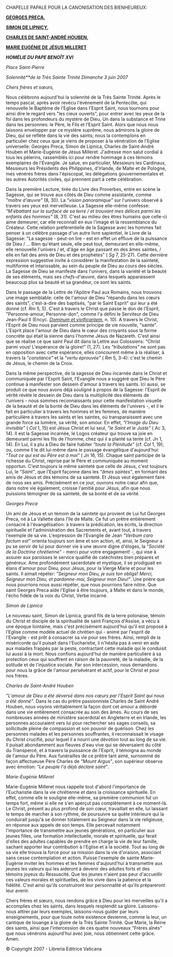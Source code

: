 CHAPELLE PAPALE POUR LA CANONISATION DES BIENHEUREUX:

**[GEORGES PRECA](http://www.vatican.va/news_services/liturgy/saints/ns_lit_doc_20070603_preca_fr.html),**

**[SIMON DE LIPNICY](http://www.vatican.va/news_services/liturgy/saints/ns_lit_doc_20070603_simone-lipnica_fr.html),**

**[CHARLES DE SAINT-ANDRÉ HOUBEN](http://www.vatican.va/news_services/liturgy/saints/ns_lit_doc_20070603_carlo-andrea_fr.html),**

**[MARIE EUGÉNIE DE JÉSUS MILLERET](http://www.vatican.va/news_services/liturgy/saints/ns_lit_doc_20070603_eugenie-jesus_fr.html)**

***HOMÉLIE DU PAPE BENOÎT XVI***

*Place Saint-Pierre*

*Solennité**de la Très Sainte Trinité* *Dimanche 3 juin 2007*

*Chers frères et sœurs,*

Nous célébrons aujourd'hui la solennité de la Très Sainte Trinité. Après le temps pascal, après avoir revécu l'événement de la Pentecôte, qui renouvelle le Baptême de l'Eglise dans l'Esprit Saint, nous tournons pour ainsi dire le regard vers "les cieux ouverts", pour entrer avec les yeux de la foi dans les profondeurs du mystère de Dieu, Un dans la substance et Trine dans les personnes: le Père, le Fils et l'Esprit Saint. Alors que nous nous laissons envelopper par ce mystère suprême, nous admirons la gloire de Dieu, qui se reflète dans la vie des saints; nous la contemplons en particulier chez ceux que je viens de proposer à la vénération de l'Eglise universelle: Georges Preca, Simon de Lipnica, Charles de Saint-André Houben et Marie-Eugénie de Jésus Milleret. J'adresse mon salut cordial à tous les pèlerins, rassemblés ici pour rendre hommage à ces témoins exemplaires de l'Evangile. Je salue, en particulier, Messieurs les Cardinaux, Messieurs les Présidents des Philippines, d'Irlande, de Malte et de Pologne, mes vénérés frères dans l'épiscopat, les délégations gouvernementales et les autres Autorités civiles, qui prennent part à cette célébration.

Dans la première Lecture, tirée du Livre des Proverbes, entre en scène la Sagesse, qui se trouve aux côtés de Dieu comme assistante, comme *"maître d'œuvre"* (8, 30). La *"vision panoramique"* sur l'univers observé à travers ses yeux est merveilleuse. La Sagesse elle-même confesse: *"M'ébattant sur la surface de sa terre / et trouvant mes délices parmi les enfants des hommes"* (8, 31). C'est au milieu des êtres humains que celle-ci aime demeurer, car elle reconnaît en eux l'image et la ressemblance du Créateur. Cette relation préférentielle de la Sagesse avec les hommes fait penser à un célèbre passage d'un autre livre sapientiel, le Livre de la Sagesse: "La sagesse - peut-on lire - est en effet un effluve de la puissance de Dieu / ... Bien qu'étant seule, elle peut tout, demeurant en elle-même, elle renouvelle l'univers / et, d'âge en âge passant en des âmes saintes, / elle en fait des amis de Dieu et des prophètes" ( *Sg* 7, 25-27). Cette dernière expression suggestive invite à considérer la manifestation de la sainteté, multiforme et intarissable, au sein du peuple de Dieu au cours des siècles. La Sagesse de Dieu se manifeste dans l'univers, dans la variété et la beauté de ses éléments, mais ses *chefs-d'œuvre*, dans lesquels apparaissent beaucoup plus sa beauté et sa grandeur, ce sont les saints.

Dans le passage de la Lettre de l'Apôtre Paul aux Romains, nous trouvons une image semblable: celle de l'amour de Dieu "répandu dans les cœurs des saints", c'est-à-dire des baptisés, "par le Saint Esprit" qui leur a été donné (cf. *Rm* 5, 5). C'est à travers le Christ que passe le don de l'Esprit, "Personne-amour, Personne-don", comme l'a défini le Serviteur de Dieu Jean-Paul II (Encyc. *[Dominum et vivificantem](http://www.vatican.va/edocs/FRA0074/_INDEX.HTM)*, n. 10). A travers le Christ, l'Esprit de Dieu nous parvient comme principe de vie nouvelle, "sainte". L'Esprit place l'amour de Dieu dans le cœur des croyants sous la forme concrète qui était la sienne dans l'homme Jésus de Nazareth. C'est ainsi que se réalise ce que saint Paul dit dans la Lettre aux Colossiens: "Christ parmi vous! L'espérance de la gloire!" (1, 27). Les *"tribulations"* ne sont pas en opposition avec cette espérance, elles concourent même à la réaliser, à travers la *"constance"* et la *"vertu éprouvée"* ( *Rm* 5, 3-4): c'est le chemin de Jésus, le chemin de la Croix.

Dans la même perspective, de la sagesse de Dieu incarnée dans le Christ et communiquée par l'Esprit Saint, l'Evangile nous a suggéré que Dieu le Père continue à manifester son dessein d'amour à travers les saints. Ici aussi, se produit ce que nous avons déjà souligné à propos de la Sagesse: l'Esprit de vérité révèle le dessein de Dieu dans la multiplicité des éléments de l'univers - nous sommes reconnaissants pour cette manifestation visuelle de la beauté et de la bonté de Dieu dans les éléments de l'univers -, et il le fait en particulier à travers les hommes et les femmes, de manière particulière à travers les saints et les saintes, où transparaissent avec une grande force sa lumière, sa vérité, son amour. En effet, *"l'Image du Dieu invisible"* ( *Col* 1, 15) est Jésus Christ et lui seul, *"le Saint et le Juste"* ( *Ac* 3, 14). Il est la Sagesse incarnée, le Logos créateur qui trouve sa joie en demeurant parmi les fils de l'homme, chez qui il a planté sa tente (cf. *Jn* 1, 14). En Lui, il a plu à Dieu de faire habiter *"toute la Plénitude"* (cf. *Col* 1, 19); ou, comme Il le dit lui-même dans le passage évangélique d'aujourd'hui: *"Tout ce qui est au Père est à moi"* ( *Jn* 16, 15). Chaque saint participe de la richesse du Christ, reprise par le Père et communiquée au moment opportun. C'est toujours la même sainteté que celle de Jésus, c'est toujours Lui, le *"Saint"*, que l'Esprit façonne dans les *"âmes saintes"*, en formant des amis de Jésus et des témoins de sa sainteté. Et Jésus veut également faire de nous ses amis. Précisément en ce jour, ouvrons notre cœur afin que, dans notre vie également, croisse l'amitié pour Jésus, afin que nous puissions témoigner de sa sainteté, de sa bonté et de sa vérité.

*Georges Preca*

Un ami de Jésus et un témoin de la sainteté qui provient de Lui fut Georges Preca, né à La Vallette dans l'île de Malte. Ce fut un prêtre entièrement consacré à l'évangélisation: à travers la prédication, les écrits, la direction spirituelle et l'administration des Sacrements et, avant tout, à travers l'exemple de sa vie. L'expression de l'Evangile de Jean *"Verbum caro factum est"* orienta toujours son âme et son action, et, ainsi, le Seigneur a pu se servir de lui pour donner vie à une œuvre digne d'éloges, la *"Société de la Doctrine chrétienne"* \- merci pour votre engagement! -, qui vise à assurer aux paroisses le service qualifié de catéchistes bien préparés et généreux. Ame profondément sacerdotale et mystique, il se prodiguait en élans d'amour pour Dieu, pour Jésus, pour la Vierge Marie et pour les saints. Il aimait répéter: *"Seigneur mon Dieu, je suis ton obligé! Merci, Seigneur mon Dieu, et pardonne-moi, Seigneur mon Dieu!"*. Une prière que nous pourrions nous aussi répéter, que nous pourrions faire nôtre. Que saint Georges Preca aide l'Eglise à être toujours, à Malte et dans le monde, l'écho fidèle de la voix du Christ, Verbe incarné.

*Simon de Lipnica*

Le nouveau saint, Simon de Lipnica, grand fils de la terre polonaise, témoin du Christ et disciple de la spiritualité de saint François d'Assise, a vécu à une époque lointaine, mais c'est précisément aujourd'hui qu'il est proposé à l'Eglise comme modèle actuel de chrétien qui - animé par l'esprit de l'Evangile - est prêt à consacrer sa vie pour ses frères. Ainsi, rempli de la miséricorde qu'il puisait dans l'Eucharistie, il n'hésita pas à venir en aide aux malades frappés par la peste, contractant cette maladie qui le conduisit lui aussi à la mort. Nous confions aujourd'hui de manière particulière à sa protection ceux qui souffrent en raison de la pauvreté, de la maladie, de la solitude et de l'injustice sociale. Par son intercession, nous demandons pour nous la grâce de l'amour persévérant et actif, pour le Christ et pour nos frères.

*Charles de Saint-André Houben*

*"L'amour de Dieu a été déversé dans nos cœurs par l'Esprit Saint qui nous a été donné"*. Dans le cas du prêtre passionniste Charles de Saint André Houben, nous voyons véritablement la façon dont cet amour a débordé dans une vie entièrement consacrée au soin des âmes. Au cours de ses nombreuses années de ministère sacerdotal en Angleterre et en Irlande, les personnes accouraient vers lui pour rechercher ses sages conseils, sa sollicitude pleine de compassion et son pouvoir de guérison. Chez les personnes malades et les personnes souffrantes, il reconnaissait le visage du Christ crucifié, pour lequel il a nourri une dévotion tout au long de sa vie. Il puisait abondamment aux fleuves d'eau vive qui se déversaient du côté du Transpercé, et à travers la puissance de l'Esprit, il témoigna au monde de l'amour du Père. Aux funérailles de ce prêtre tant aimé, surnommé de façon affectueuse Père Charles de *"Mount Argus"*, son supérieur observa avec émotion: *"Le peuple l'a déjà déclaré saint"*.

*Marie-Eugénie Milleret*

Marie-Eugénie Milleret nous rappelle tout d'abord l'importance de l'Eucharistie dans la vie chrétienne et dans la croissance spirituelle. En effet, comme elle le souligne elle-même, sa première communion fut un temps fort, même si elle ne s'en aperçut pas complètement à ce moment-là. Le Christ, présent au plus profond de son cœur, travaillait en elle, lui laissant le temps de marcher à son rythme, de poursuivre sa quête intérieure qui la conduirait jusqu'à se donner totalement au Seigneur dans la vie religieuse, en réponse aux appels de son temps. Elle percevait notamment l'importance de transmettre aux jeunes générations, en particulier aux jeunes filles, une formation intellectuelle, morale et spirituelle, qui ferait d'elles des adultes capables de prendre en charge la vie de leur famille, sachant apporter leur contribution à l'Eglise et à la société. Tout au long de sa vie elle trouva la force pour sa mission dans la vie d'oraison, associant sans cesse contemplation et action. Puisse l'exemple de sainte Marie-Eugénie inviter les hommes et les femmes d'aujourd'hui à transmettre aux jeunes les valeurs qui les aideront à devenir des adultes forts et des témoins joyeux du Ressuscité. Que les jeunes n'aient pas peur d'accueillir ces valeurs morales et spirituelles, de les vivre dans la patience et la fidélité. C'est ainsi qu'ils construiront leur personnalité et qu'ils prépareront leur avenir.

Chers frères et sœurs, nous rendons grâce à Dieu pour les merveilles qu'il a accomplies chez les saints, dans lesquels resplendit sa gloire. Laissons-nous attirer par leurs exemples, laissons-nous guider par leurs enseignements, pour que toute notre existence devienne, comme la leur, un cantique de louange à la gloire de la Très Sainte Trinité. Que Marie, la Reine des saints, ainsi que l'intercession de ces quatre nouveaux "Frères aînés" que nous vénérons aujourd'hui avec joie, nous obtiennent cette grâce. Amen.

© Copyright 2007 - Libreria Editrice Vaticana